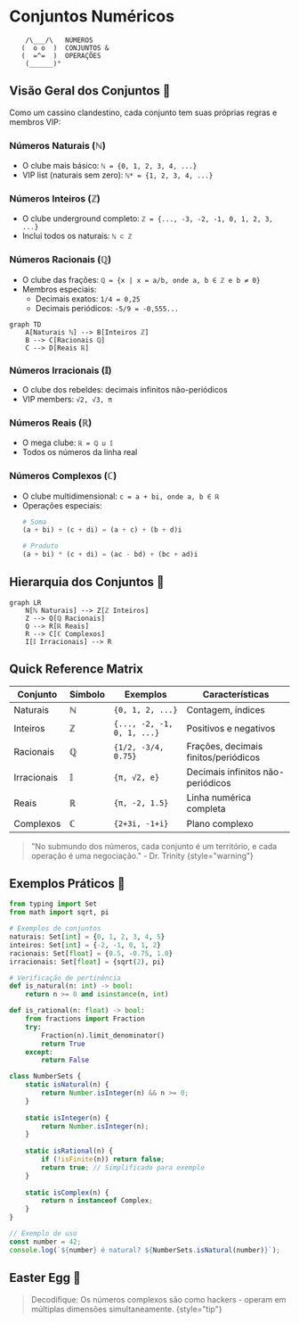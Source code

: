 # Conjuntos Numéricos

```ascii
    /\___/\   NÚMEROS
   (  o o  )  CONJUNTOS &
   (  =^=  )  OPERAÇÕES
    (______)°
```

## Visão Geral dos Conjuntos 🎲

Como um cassino clandestino, cada conjunto tem suas próprias regras e membros VIP:

### Números Naturais (ℕ)
- O clube mais básico: `ℕ = {0, 1, 2, 3, 4, ...}`
- VIP list (naturais sem zero): `ℕ* = {1, 2, 3, 4, ...}`

### Números Inteiros (ℤ)
- O clube underground completo: `ℤ = {..., -3, -2, -1, 0, 1, 2, 3, ...}`
- Inclui todos os naturais: `ℕ ⊂ ℤ`

### Números Racionais (ℚ)
- O clube das frações: `ℚ = {x | x = a/b, onde a, b ∈ ℤ e b ≠ 0}`
- Membros especiais:
  - Decimais exatos: `1/4 = 0,25`
  - Decimais periódicos: `-5/9 = -0,555...`

```mermaid
graph TD
    A[Naturais ℕ] --> B[Inteiros ℤ]
    B --> C[Racionais ℚ]
    C --> D[Reais ℝ]
```

### Números Irracionais (𝕀)
- O clube dos rebeldes: decimais infinitos não-periódicos
- VIP members: `√2, √3, π`

### Números Reais (ℝ)
- O mega clube: `ℝ = ℚ ∪ 𝕀`
- Todos os números da linha real

### Números Complexos (ℂ)
- O clube multidimensional: `c = a + bi, onde a, b ∈ ℝ`
- Operações especiais:
  ```python
  # Soma
  (a + bi) + (c + di) = (a + c) + (b + d)i
  
  # Produto
  (a + bi) * (c + di) = (ac - bd) + (bc + ad)i
  ```

## Hierarquia dos Conjuntos 🎯

```mermaid
graph LR
    N[ℕ Naturais] --> Z[ℤ Inteiros]
    Z --> Q[ℚ Racionais]
    Q --> R[ℝ Reais]
    R --> C[ℂ Complexos]
    I[𝕀 Irracionais] --> R
```

## Quick Reference Matrix

| Conjunto | Símbolo | Exemplos | Características |
|----------|---------|----------|-----------------|
| Naturais | ℕ | `{0, 1, 2, ...}` | Contagem, índices |
| Inteiros | ℤ | `{..., -2, -1, 0, 1, ...}` | Positivos e negativos |
| Racionais | ℚ | `{1/2, -3/4, 0.75}` | Frações, decimais finitos/periódicos |
| Irracionais | 𝕀 | `{π, √2, e}` | Decimais infinitos não-periódicos |
| Reais | ℝ | `{π, -2, 1.5}` | Linha numérica completa |
| Complexos | ℂ | `{2+3i, -1+i}` | Plano complexo |

> "No submundo dos números, cada conjunto é um território, e cada operação é uma negociação." - Dr. Trinity
> {style="warning"}

## Exemplos Práticos 🔧

<tabs>
<tab title="Python">


```python
from typing import Set
from math import sqrt, pi

# Exemplos de conjuntos
naturais: Set[int] = {0, 1, 2, 3, 4, 5}
inteiros: Set[int] = {-2, -1, 0, 1, 2}
racionais: Set[float] = {0.5, -0.75, 1.0}
irracionais: Set[float] = {sqrt(2), pi}

# Verificação de pertinência
def is_natural(n: int) -> bool:
    return n >= 0 and isinstance(n, int)

def is_rational(n: float) -> bool:
    from fractions import Fraction
    try:
        Fraction(n).limit_denominator()
        return True
    except:
        return False
```


</tab>

<tab title="JavaScript">


```javascript
class NumberSets {
    static isNatural(n) {
        return Number.isInteger(n) && n >= 0;
    }
    
    static isInteger(n) {
        return Number.isInteger(n);
    }
    
    static isRational(n) {
        if (!isFinite(n)) return false;
        return true; // Simplificado para exemplo
    }
    
    static isComplex(n) {
        return n instanceof Complex;
    }
}

// Exemplo de uso
const number = 42;
console.log(`${number} é natural? ${NumberSets.isNatural(number)}`);
```


</tab>
</tabs>

## Easter Egg 🎲

> Decodifique: Os números complexos são como hackers - operam em múltiplas dimensões simultaneamente.
> {style="tip"}